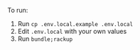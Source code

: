 To run:

1. Run `cp .env.local.example .env.local`
2. Edit `.env.local` with your own values
3. Run `bundle;rackup`
